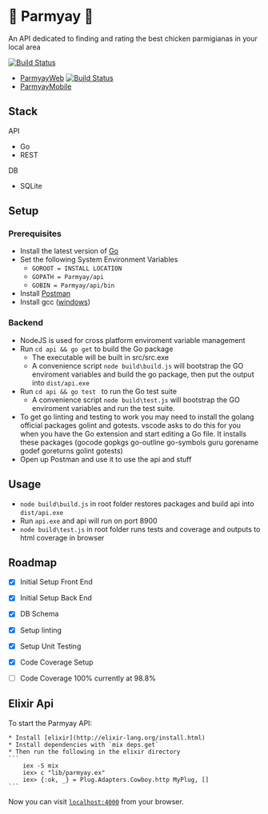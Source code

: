 # :poultry_leg: Parmyay :poultry_leg:

An API dedicated to finding and rating the best chicken parmigianas in your local area

[![Build Status](https://travis-ci.org/MrCeleryman/Parmyay.svg?branch=master)](https://travis-ci.org/MrCeleryman/Parmyay)

* [ParmyayWeb](https://github.com/MrCeleryman/ParmyayWeb) [![Build Status](https://travis-ci.org/MrCeleryman/ParmyayWeb.svg?branch=master)](https://travis-ci.org/MrCeleryman/ParmyayWeb)
* [ParmyayMobile](https://github.com/MrCeleryman/ParmyayMobile)

## Stack

API
* Go
* REST

DB
* SQLite

## Setup

### Prerequisites

* Install the latest version of [Go](https://golang.org/dl/)
* Set the following System Environment Variables
	* `GOROOT = INSTALL LOCATION`
	* `GOPATH = Parmyay/api`
	* `GOBIN = Parmyay/api/bin`
* Install [Postman](https://www.getpostman.com/)
* Install gcc ([windows](https://sourceforge.net/projects/mingw-w64/?source=typ_redirect))

### Backend

* NodeJS is used for cross platform enviroment variable management
* Run `cd api && go get` to build the Go package
	* The executable will be built in src/src.exe
	* A convenience script `node build\build.js` will bootstrap the GO enviroment variables and build the go package, then put the output into `dist/api.exe`
* Run `cd api && go test ` to run the Go test suite
	* A convenience script `node build\test.js` will bootstrap the GO enviroment variables and run the test suite.
* To get go linting and testing to work you may need to install the golang official packages golint and gotests.
vscode asks to do this for you when you have the Go extension and start editing a Go file.
It installs these packages (gocode gopkgs go-outline go-symbols guru gorename godef goreturns golint gotests)
* Open up Postman and use it to use the api and stuff

## Usage

* `node build\build.js` in root folder restores packages and build api into `dist/api.exe`
* Run `api.exe` and api will run on port 8900
* `node build\test.js` in root folder runs tests and coverage and outputs to html coverage in browser

## Roadmap

- [x] Initial Setup Front End
- [x] Initial Setup Back End
- [x] DB Schema
- [x] Setup linting
- [x] Setup Unit Testing
- [x] Code Coverage Setup
- [ ] Code Coverage 100% currently at 98.8% 


## Elixir Api

To start the Parmyay API:

	* Install [elixir](http://elixir-lang.org/install.html)
	* Install dependencies with `mix deps.get`
	* Then run the following in the elixir directory
	```
		iex -S mix
		iex> c "lib/parmyay.ex"
		iex> {:ok, _} = Plug.Adapters.Cowboy.http MyPlug, []
	```

Now you can visit [`localhost:4000`](http://localhost:4000) from your browser.
